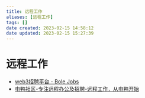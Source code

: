 ```yaml
---
title: 远程工作
aliases: [远程工作]
tags: []
date created: 2023-02-15 14:58:12
date updated: 2023-02-15 15:27:39
---
```


# 远程工作

- [web3招聘平台 - Bole Jobs](https://www.bolejobs.co/)
- [电鸭社区-专注远程办公及招聘-远程工作，从电鸭开始](https://eleduck.com/)
